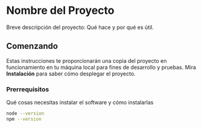 # Nombre del Proyecto

Breve descripción del proyecto: Qué hace y por qué es útil.

## Comenzando

Estas instrucciones te proporcionarán una copia del proyecto en funcionamiento en tu máquina local para fines de desarrollo y pruebas. Mira **Instalación** para saber cómo desplegar el proyecto.

### Prerrequisitos

Qué cosas necesitas instalar el software y cómo instalarlas

```bash
node --version
npm --version
